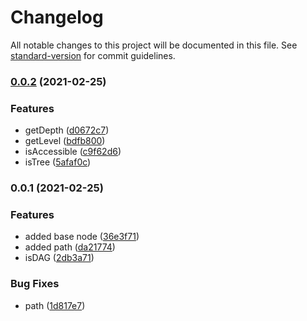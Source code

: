 # Changelog

All notable changes to this project will be documented in this file. See [standard-version](https://github.com/conventional-changelog/standard-version) for commit guidelines.

### [0.0.2](https://github.com/jlguenego/graph/compare/v0.0.1...v0.0.2) (2021-02-25)


### Features

* getDepth ([d0672c7](https://github.com/jlguenego/graph/commit/d0672c701b3beb50e9f5e5830fc8575df946fbad))
* getLevel ([bdfb800](https://github.com/jlguenego/graph/commit/bdfb8003eb519d9825aea78ebdc01d1d391c0847))
* isAccessible ([c9f62d6](https://github.com/jlguenego/graph/commit/c9f62d6675eafb62aa411b17dc7f1748f079c951))
* isTree ([5afaf0c](https://github.com/jlguenego/graph/commit/5afaf0c276d2a84f002a1c4d8ea408b8ea0f3ef0))

### 0.0.1 (2021-02-25)


### Features

* added base node ([36e3f71](https://github.com/jlguenego/graph/commit/36e3f7198bc31aefc42f94b3bd540fd3c4772736))
* added path ([da21774](https://github.com/jlguenego/graph/commit/da217740c70a83da5f26a65012d72bb06edd59ce))
* isDAG ([2db3a71](https://github.com/jlguenego/graph/commit/2db3a71e04590c822f5ceec6258d8658ea589586))


### Bug Fixes

* path ([1d817e7](https://github.com/jlguenego/graph/commit/1d817e7dffc08bea49530fa01e59af3365e43354))
